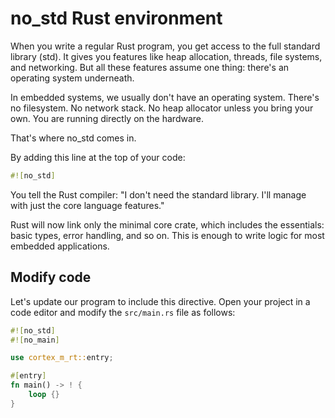 # no_std Rust environment
When you write a regular Rust program, you get access to the full standard library (std). It gives you features like heap allocation, threads, file systems, and networking. But all these features assume one thing: there's an operating system underneath.

In embedded systems, we usually don't have an operating system. There's no filesystem. No network stack. No heap allocator unless you bring your own. You are running directly on the hardware.

That's where no_std comes in.

By adding this line at the top of your code:
```rust
#![no_std]
```

You tell the Rust compiler: "I don't need the standard library. I'll manage with just the core language features."

Rust will now link only the minimal core crate, which includes the essentials: basic types,  error handling, and so on. This is enough to write logic for most embedded applications.

## Modify code

Let's update our program to include this directive. Open your project in a code editor and modify the `src/main.rs` file as follows:

```rust
#![no_std]
#![no_main]

use cortex_m_rt::entry;

#[entry]
fn main() -> ! {
    loop {}
}
```

